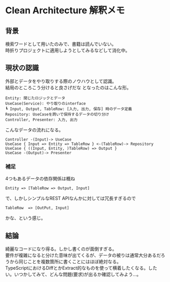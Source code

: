 # Clean Architecture 解釈メモ
## 背景
検索ワードとして用いたのみで、書籍は読んでいない。  
時折りプロジェクトに適用しようとしてみるなどして消化中。

## 現状の認識
外部とデータをやり取りする際のノウハウとして認識。  
結局のところこう分けると良さげだな となったのはこんな形。

```
Entity: 閉じたロジックとデータ
UseCase(Service): やり取りのinterface
┗ Input, Output, TableRow: [入力, 出力, 保存] 時のデータ定義
Repository: UseCaseを跨いで保持するデータの切り分け
Controller, Presenter: 入力, 出力
```

こんなデータの流れになる。
```
Controller -(Input)-> UseCase
UseCase { Input => Entity => TableRow } <-(TableRow)-> Repository
UseCase { ((Input, Entity, )TableRow) => Output }
UseCase -(Output)-> Presenter
```

### 補足
4つもあるデータの依存関係は概ね  
```
Entity => [TableRow => Output, Input]
```
で、しかしシンプルなREST APIなんかに対しては冗長すぎるので
```
TableRow  => [OutPut, Input]
```
かな、という感じ。

## 結論
綺麗なコードになり得る。しかし書くのが面倒すぎる。  
要件が複雑になると分けた意味が出てくるが、データの被りは通常大分あるだろうから同じことを複数箇所に書くことにはほぼ絶対なる。  
TypeScriptにおけるDiffとかExtract的なものを使って横着したくなる。したい。いつかしてみて、どんな問題(要求)が出るか確認してみよう…。
